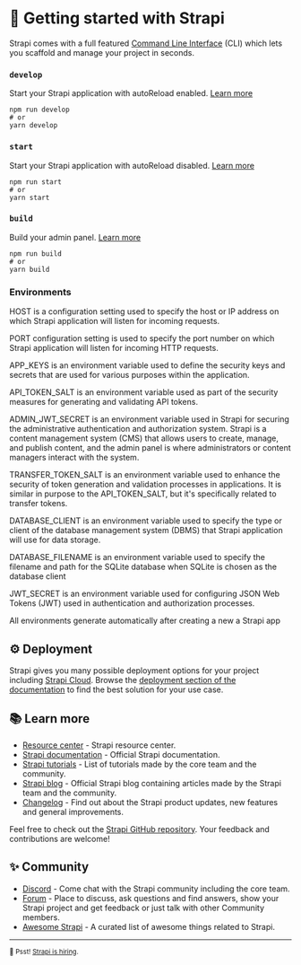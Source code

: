 # 🚀 Getting started with Strapi

Strapi comes with a full featured [Command Line Interface](https://docs.strapi.io/dev-docs/cli) (CLI) which lets you scaffold and manage your project in seconds.

### `develop`

Start your Strapi application with autoReload enabled. [Learn more](https://docs.strapi.io/dev-docs/cli#strapi-develop)

```
npm run develop
# or
yarn develop
```

### `start`

Start your Strapi application with autoReload disabled. [Learn more](https://docs.strapi.io/dev-docs/cli#strapi-start)

```
npm run start
# or
yarn start
```

### `build`

Build your admin panel. [Learn more](https://docs.strapi.io/dev-docs/cli#strapi-build)

```
npm run build
# or
yarn build
```

### Environments

HOST is a configuration setting used to specify the host or IP address on which Strapi application will listen for incoming requests. 

PORT configuration setting is used to specify the port number on which Strapi application will listen for incoming HTTP requests.

APP_KEYS is an environment variable used to define the security keys and secrets that are used for various purposes within the application. 

API_TOKEN_SALT is an environment variable used as part of the security measures for generating and validating API tokens.

ADMIN_JWT_SECRET is an environment variable used in Strapi for securing the administrative authentication and authorization system. Strapi is a content management system (CMS) that allows users to create, manage, and publish content, and the admin panel is where administrators or content managers interact with the system.

TRANSFER_TOKEN_SALT is an environment variable used to enhance the security of token generation and validation processes in applications. It is similar in purpose to the API_TOKEN_SALT, but it's specifically related to transfer tokens.

DATABASE_CLIENT is an environment variable used to specify the type or client of the database management system (DBMS) that Strapi application will use for data storage.

DATABASE_FILENAME is an environment variable used to specify the filename and path for the SQLite database when SQLite is chosen as the database client

JWT_SECRET is an environment variable used for configuring JSON Web Tokens (JWT) used in authentication and authorization processes. 

All environments generate automatically after creating a new a Strapi app

## ⚙️ Deployment

Strapi gives you many possible deployment options for your project including [Strapi Cloud](https://cloud.strapi.io). Browse the [deployment section of the documentation](https://docs.strapi.io/dev-docs/deployment) to find the best solution for your use case.

## 📚 Learn more

- [Resource center](https://strapi.io/resource-center) - Strapi resource center.
- [Strapi documentation](https://docs.strapi.io) - Official Strapi documentation.
- [Strapi tutorials](https://strapi.io/tutorials) - List of tutorials made by the core team and the community.
- [Strapi blog](https://strapi.io/blog) - Official Strapi blog containing articles made by the Strapi team and the community.
- [Changelog](https://strapi.io/changelog) - Find out about the Strapi product updates, new features and general improvements.

Feel free to check out the [Strapi GitHub repository](https://github.com/strapi/strapi). Your feedback and contributions are welcome!

## ✨ Community

- [Discord](https://discord.strapi.io) - Come chat with the Strapi community including the core team.
- [Forum](https://forum.strapi.io/) - Place to discuss, ask questions and find answers, show your Strapi project and get feedback or just talk with other Community members.
- [Awesome Strapi](https://github.com/strapi/awesome-strapi) - A curated list of awesome things related to Strapi.

---

<sub>🤫 Psst! [Strapi is hiring](https://strapi.io/careers).</sub>
